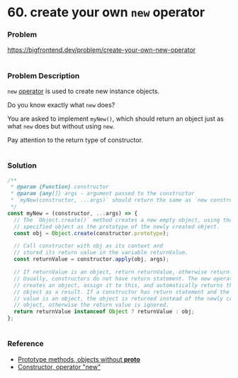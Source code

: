 # 60. create your own `new` operator

### Problem

https://bigfrontend.dev/problem/create-your-own-new-operator

#

### Problem Description

`new` [operator](https://developer.mozilla.org/en-US/docs/Web/JavaScript/Reference/Operators/new) is used to create new instance objects.

Do you know exactly what `new` does?

You are asked to implement `myNew()`, which should return an object just as what `new` does but without using `new`.

Pay attention to the return type of constructor.

#

### Solution

```js
/**
 * @param {Function} constructor
 * @param {any[]} args - argument passed to the constructor
 * `myNew(constructor, ...args)` should return the same as `new constructor(...args)`
 */
const myNew = (constructor, ...args) => {
  // The `Object.create()` method creates a new empty object, using the
  // specified object as the prototype of the newly created object.
  const obj = Object.create(constructor.prototype);

  // Call constructor with obj as its context and
  // stored its return value in the variable returnValue.
  const returnValue = constructor.apply(obj, args);

  // If returnValue is an object, return returnValue, otherwise return obj.
  // Usually, constructors do not have return statement. The new operator
  // creates an object, assign it to this, and automatically returns that
  // object as a result. If a constructor has return statement and the return
  // value is an object, the object is returned instead of the newly created
  // object, otherwise the return value is ignored.
  return returnValue instanceof Object ? returnValue : obj;
};
```

#

### Reference

- [Prototype methods, objects without **proto**](https://javascript.info/prototype-methods)
- [Constructor, operator "new"](https://javascript.info/constructor-new)
